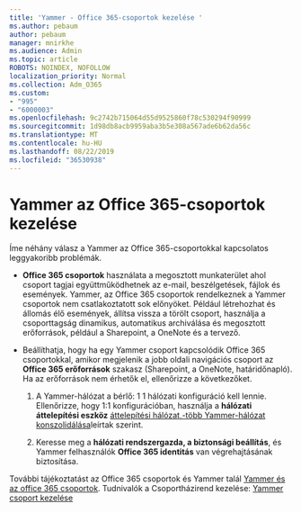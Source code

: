 ```yaml
---
title: 'Yammer - Office 365-csoportok kezelése '
ms.author: pebaum
author: pebaum
manager: mnirkhe
ms.audience: Admin
ms.topic: article
ROBOTS: NOINDEX, NOFOLLOW
localization_priority: Normal
ms.collection: Adm_O365
ms.custom:
- "995"
- "6000003"
ms.openlocfilehash: 9c2742b715064d55d9525860f78c530294f90999
ms.sourcegitcommit: 1d98db8acb9959aba3b5e308a567ade6b62da56c
ms.translationtype: MT
ms.contentlocale: hu-HU
ms.lasthandoff: 08/22/2019
ms.locfileid: "36530938"
---
```

# <a name="manage-office-365-groups-in-yammer"></a>Yammer az Office 365-csoportok kezelése

Íme néhány válasz a Yammer az Office 365-csoportokkal kapcsolatos leggyakoribb problémák.

* **Office 365 csoportok** használata a megosztott munkaterület ahol csoport tagjai együttműködhetnek az e-mail, beszélgetések, fájlok és események. Yammer, az Office 365 csoportok rendelkeznek a Yammer csoportok nem csatlakoztatott sok előnyöket. Például létrehozhat és állomás élő események, állítsa vissza a törölt csoport, használja a csoporttagság dinamikus, automatikus archiválása és megosztott erőforrások, például a Sharepoint, a OneNote és a tervező.

* Beállíthatja, hogy ha egy Yammer csoport kapcsolódik Office 365 csoportokkal, amikor megjelenik a jobb oldali navigációs csoport az **Office 365 erőforrások** szakasz (Sharepoint, a OneNote, határidőnapló). Ha az erőforrások nem érhetők el, ellenőrizze a következőket.

  1. A Yammer-hálózat a bérlő: 1 1 hálózati konfiguráció kell lennie. Ellenőrizze, hogy 1:1 konfigurációban, használja a **hálózati áttelepítési eszköz** [áttelepítési hálózat,-több Yammer-hálózat konszolidálása](https://docs.microsoft.com/yammer/configure-your-yammer-network/consolidate-multiple-yammer-networks)leírtak szerint.

  2. Keresse meg a **hálózati rendszergazda, a biztonsági beállítás**, és Yammer felhasználók **Office 365 identitás** van végrehajtásának biztosítása.

További tájékoztatást az Office 365 csoportok és Yammer talál [Yammer és az office 365 csoportok](https://docs.microsoft.com/yammer/manage-yammer-groups/yammer-and-office-365-groups?redirectSourcePath=%252fen-us%252farticle%252fYammer-and-Office-365-Groups-d8c239dc-a48b-47ab-b85e-6b4b8191a869). Tudnivalók a Csoportházirend kezelése: [Yammer csoport kezelése](https://support.office.com/article/Manage-a-group-in-Yammer-6e05c6d6-5548-4c88-89cd-e6757a514ef2)
